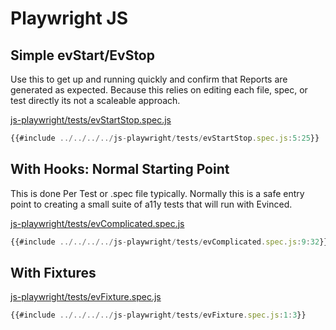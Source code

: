 # Playwright JS

## Simple evStart/EvStop
Use this to get up and running quickly and confirm that Reports are generated as expected. Because this relies on editing each file, spec, or test directly its not a scaleable approach.

[js-playwright/tests/evStartStop.spec.js](https://github.com/GetEvinced/examples/tree/main/js-playwright/tests/evStartStop.spec.js)
```javascript
{{#include ../../../../js-playwright/tests/evStartStop.spec.js:5:25}}
```

## With Hooks: Normal Starting Point
This is done Per Test or .spec file typically. Normally this is a safe entry point to creating a small suite of a11y tests that will run with Evinced.

[js-playwright/tests/evComplicated.spec.js](https://github.com/GetEvinced/examples/tree/main/js-playwright/tests/evComplicated.spec.js)
```javascript
{{#include ../../../../js-playwright/tests/evComplicated.spec.js:9:32}}
```

## With Fixtures
[js-playwright/tests/evFixture.spec.js](https://github.com/GetEvinced/examples/tree/main/js-playwright/tests/evFixture.spec.js)
```javascript
{{#include ../../../../js-playwright/tests/evFixture.spec.js:1:3}}
```